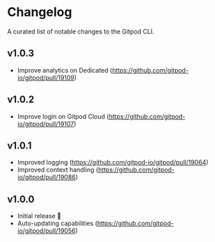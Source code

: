 # Changelog

A curated list of notable changes to the Gitpod CLI.

## v1.0.3

-   Improve analytics on Dedicated (https://github.com/gitpod-io/gitpod/pull/19109)

## v1.0.2

-   Improve login on Gitpod Cloud (https://github.com/gitpod-io/gitpod/pull/19107)

## v1.0.1

-   Improved logging (https://github.com/gitpod-io/gitpod/pull/19064)
-   Improved context handling (https://github.com/gitpod-io/gitpod/pull/19086)

## v1.0.0

-   Initial release 🎉
-   Auto-updating capabilities (https://github.com/gitpod-io/gitpod/pull/19056)
